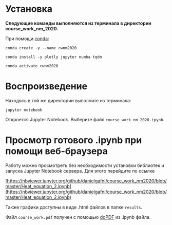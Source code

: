 # Установка

**Следующие команды выполняются из терминала в директории course\_work\_nm\_2020.**

При помощи [conda](https://www.anaconda.com/distribution/):

```shell
conda create -y --name cwnm2020

conda install -y plotly jupyter numba tqdm

conda activate cwnm2020
```

# Воспроизведение

Находясь в той же директории выполните из терминала:

```shell
jupyter notebook
```

Откроется Jupyter Notebook. Выберите файл `course_work_nm_2020.ipynb`.

# Просмотр готового .ipynb при помощи веб-браузера

Работу можно просмотреть без необходимости установки библиотек и запуска Jupyter Notebook сервера. Для этого перейдите по ссылке

[https://nbviewer.jupyter.org/github/danielgafni/course_work_nm2020/blob/master/Heat_equation_2.ipynb](https://nbviewer.jupyter.org/github/danielgafni/course_work_nm2020/blob/master/Heat_equation_2.ipynb)

Также графики доступны в виде .html файлов в папке `results`.

Файл `course_work.pdf` получен с помощью [doPDF](https://ru.dopdf.com/) из .ipynb файла.